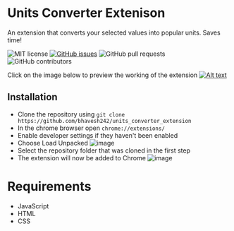 # Units Converter Extenison

An extension that converts your selected values into popular units. Saves time!

![MIT license](https://img.shields.io/badge/License-MIT-green.svg)
[![GitHub issues](https://img.shields.io/github/issues/bhavesh242/units_converter_extension)](https://github.com/bhavesh242/units_converter_extension)
![GitHub pull requests](https://img.shields.io/github/issues-pr/bhavesh242/units_converter_extension)
![GitHub contributors](https://img.shields.io/github/contributors/bhavesh242/units_converter_extension)

Click on the image below to preview the working of the extension
[![Alt text](https://i.ytimg.com/vi/W4USPH2sBJw/hqdefault.jpg)](https://www.youtube.com/watch?v=W4USPH2sBJw&ab_channel=BhaveshAgrawal)

## Installation 

- Clone the repository using ```git clone https://github.com/bhavesh242/units_converter_extension```
- In the chrome browser open ```chrome://extensions/```
- Enable developer settings if they haven't been enabled
- Choose Load Unpacked
![image](https://github.com/bhavesh242/units_converter_extension/blob/master/Images/load%20unpacked.PNG)
- Select the repository folder that was cloned in the first step
- The extension will now be added to Chrome
![image](https://github.com/bhavesh242/units_converter_extension/blob/master/Images/Uploaded.PNG)



# Requirements
- JavaScript
- HTML 
- CSS
